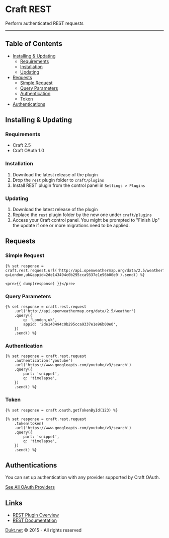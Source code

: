 # Craft REST

Perform authenticated REST requests

-------------------------------------------

## Table of Contents

- [Installing & Updating](#installing--updating)
    - [Requirements](#requirements)
    - [Installation](#installation)
    - [Updating](#updating)
- [Requests](#requests)
    - [Simple Request](#simple-request)
    - [Query Parameters](#query-parameters)
    - [Authentication](#authentication)
    - [Token](#token)
- [Authentications](#authentications)

## Installing & Updating

### Requirements

- Craft 2.5
- Craft OAuth 1.0

### Installation

1. Download the latest release of the plugin
2. Drop the `rest` plugin folder to `craft/plugins`
3. Install REST plugin from the control panel in `Settings > Plugins`

### Updating

1. Download the latest release of the plugin
2. Replace the `rest` plugin folder by the new one under `craft/plugins`
3. Access your Craft control panel. You might be prompted to "Finish Up" the update if one or more migrations need to be applied.

## Requests

### Simple Request

    {% set response = craft.rest.request.url('http://api.openweathermap.org/data/2.5/weather?q=London,uk&appid=2de143494c0b295cca9337e1e96b00e0').send() %}

    <pre>{{ dump(response) }}</pre>

### Query Parameters

    {% set response = craft.rest.request
        .url('http://api.openweathermap.org/data/2.5/weather')
        .query({
            q: 'London,uk',
            appid: '2de143494c0b295cca9337e1e96b00e0',
        })
        .send() %}

### Authentication

    {% set response = craft.rest.request
        .authentication('youtube')
        .url('https://www.googleapis.com/youtube/v3/search')
        .query({
            part: 'snippet',
            q: 'timelapse',
        })
        .send() %}

### Token


    {% set response = craft.oauth.getTokenById(123) %}

    {% set response = craft.rest.request
        .token(token)
        .url('https://www.googleapis.com/youtube/v3/search')
        .query({
            part: 'snippet',
            q: 'timelapse',
        })
        .send() %}

## Authentications

You can set up authentication with any provider supported by Craft OAuth.

[See All OAuth Providers](https://dukt.net/craft/oauth/docs/providers)


## Links

- [REST Plugin Overview](https://dukt.net/craft/rest/)
- [REST Documentation](https://dukt.net/craft/rest/docs)

[Dukt.net](https://dukt.net/) © 2015 - All rights reserved